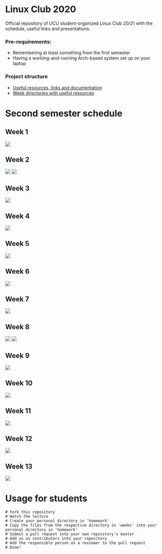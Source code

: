 # Linux Club 2020
Official repository of UCU student-organized Linux Club 20/21 with the schedule, useful links and presentations.

### Pre-requirements:
- Remembering at least something from the first semester 
- Having a working-and-running Arch-based system set up on your laptop

### Project structure

* [Useful resources, links and documentation](./docs/)
* [Week directories with useful resources](./weeks/)

# Second semester schedule

## Week 1
[![](images/week1.png)](https://docs.google.com/presentation/d/e/2PACX-1vSSadBIITbvf13sJ624zSe88cXqjXVOvFeNqmFxbhoxof43t51eGi-POJZDPoUu8h4-3unlOy8FQQ13/pub?start=false&loop=false&delayms=3000)

## Week 2
[![](images/week2-1.png)](https://docs.google.com/presentation/d/e/2PACX-1vQay3NircnJCfpeFy6WNKmFnbywvOR3Gf6rM93-8kjjrMe1CFWo-qDq1r289A0W3l5D-kbNoLH1FBAg/pub?start=false&loop=false&delayms=3000)
[![](images/week2-2.png)]()

## Week 3
[![](images/week3.png)]()

## Week 4
[![](images/week4.png)]()

## Week 5
[![](images/week5.png)]()

## Week 6
[![](images/week6.png)]()

## Week 7
[![](images/week7.png)]()

## Week 8
[![](images/week8-1.png)]()
[![](images/week8-2.png)]()

## Week 9
[![](images/week9.png)]()

## Week 10
[![](images/week10.png)]()

## Week 11
[![](images/week11.png)]()

## Week 12
[![](images/week12.png)]()

## Week 13
[![](images/week13.png)]()

# Usage for students
```
# Fork this repository
# Watch the lecture
# Create your personal directory in 'homework'
# Copy the files from the respective directory in 'weeks' into your personal directory in 'homework'
# Submit a pull request into your own repository's master
# Add us as contributors into your repository
# Add the responsible person as a reviewer to the pull request
# Done!
```
